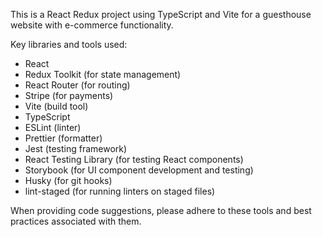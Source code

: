 <!-- Use this file to provide workspace-specific custom instructions to Copilot. For more details, visit https://code.visualstudio.com/docs/copilot/copilot-customization#_use-a-githubcopilotinstructionsmd-file -->

This is a React Redux project using TypeScript and Vite for a guesthouse website with e-commerce functionality.

Key libraries and tools used:
- React
- Redux Toolkit (for state management)
- React Router (for routing)
- Stripe (for payments)
- Vite (build tool)
- TypeScript
- ESLint (linter)
- Prettier (formatter)
- Jest (testing framework)
- React Testing Library (for testing React components)
- Storybook (for UI component development and testing)
- Husky (for git hooks)
- lint-staged (for running linters on staged files)

When providing code suggestions, please adhere to these tools and best practices associated with them.